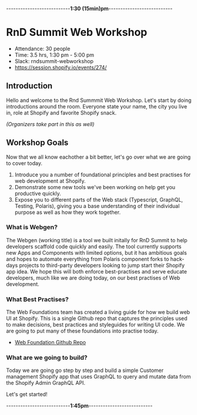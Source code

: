 ---------------------------**1:30 (15min)pm**---------------------------

# RnD Summit Web Workshop

- Attendance: 30 people
- Time: 3.5 hrs, 1:30 pm - 5:00 pm
- Slack: rndsummit-webworkshop
- https://session.shopify.io/events/274/

## Introduction

Hello and welcome to the Rnd Summmit Web Workshop. Let's start by doing introductions around the room. Everyone state your name, the city you live in, role at Shopify and favorite Shopify snack.

_(Organizers take part in this as well)_

## Workshop Goals

Now that we all know eachother a bit better, let's go over what we are going to cover today.

1.  Introduce you a number of foundational principles and best practises for web development at Shopify.
2.  Demonstrate some new tools we've been working on help get you productive quickly.
3.  Expose you to different parts of the Web stack (Typescript, GraphQL, Testing, Polaris), giving you a base understanding of their individual purpose as well as how they work together.

### What is Webgen?

The Webgen (working title) is a tool we built initally for RnD Summit to help developers scaffold code quickly and easily. The tool currently supports new Apps and Components with limited options, but it has ambitious goals and hopes to automate everything from Polaris component forks to hack-days projects to third-party developers looking to jump start their Shopify app idea. We hope this will both enforce best-practises and serve educate developers, much like we are doing today, on our best practises of Web development.

### What Best Practises?

The Web Foundations team has created a living guide for how we build web UI at Shopify. This is a single Github repo that captures the principles used to make decisions, best practices and styleguides for writing UI code. We are going to put many of these foundations into practise today.

- [Web Foundation Github Repo](https://github.com/Shopify/web-foundation)

### What are we going to build?

Today we are going go step by step and build a simple Customer management Shopify app that uses GraphQL to query and mutate data from the Shopify Admin GraphQL API.

Let's get started!

---------------------------**1:45pm**---------------------------
